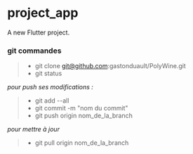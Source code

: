 # project_app

A new Flutter project.


### git commandes
> - git clone git@github.com:gastonduault/PolyWine.git
> - git status 

*pour push ses modifications :* 
> - git add --all
> - git commit -m "nom du commit"
> - git push origin nom_de_la_branch

*pour mettre à jour*
>- git pull origin nom_de_la_branch